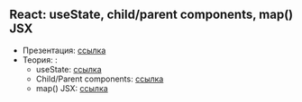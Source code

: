 ## React: useState, child/parent components, map() JSX

- Презентация: [ссылка](https://github.com/ait-tr/cohort31.1/blob/main/front_end/lesson_19/React_Functions_state_map_JSX.pdf)
- Теория: :
  - useState: [ссылка](https://react.dev/reference/react/useState)
  - Child/Parent components: [ссылка](https://react.dev/learn/sharing-state-between-components)
  - map() JSX: [ссылка](https://react.dev/learn/rendering-lists#rules-of-keys)
